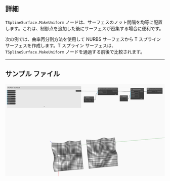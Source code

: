 ## 詳細
`TSplineSurface.MakeUniform` ノードは、サーフェスのノット間隔を均等に配置します。これは、制御点を追加した後にサーフェスが密集する場合に便利です。

次の例では、曲率再分割方法を使用して NURBS サーフェスから T スプライン サーフェスを作成します。T スプライン サーフェスは、`TSplineSurface.MakeUniform` ノードを通過する前後で比較されます。


___
## サンプル ファイル

![TSplineSurface.MakeUniform](./Autodesk.DesignScript.Geometry.TSpline.TSplineSurface.MakeUniform_img.jpg)

